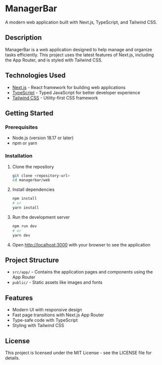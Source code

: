 # ManagerBar

A modern web application built with Next.js, TypeScript, and Tailwind CSS.

## Description

ManagerBar is a web application designed to help manage and organize tasks efficiently. This project uses the latest features of Next.js, including the App Router, and is styled with Tailwind CSS.

## Technologies Used

- [Next.js](https://nextjs.org/) - React framework for building web applications
- [TypeScript](https://www.typescriptlang.org/) - Typed JavaScript for better developer experience
- [Tailwind CSS](https://tailwindcss.com/) - Utility-first CSS framework

## Getting Started

### Prerequisites

- Node.js (version 18.17 or later)
- npm or yarn

### Installation

1. Clone the repository

   ```bash
   git clone <repository-url>
   cd managerbar/web
   ```

2. Install dependencies

   ```bash
   npm install
   # or
   yarn install
   ```

3. Run the development server

   ```bash
   npm run dev
   # or
   yarn dev
   ```

4. Open [http://localhost:3000](http://localhost:3000) with your browser to see the application

## Project Structure

- `src/app/` - Contains the application pages and components using the App Router
- `public/` - Static assets like images and fonts

## Features

- Modern UI with responsive design
- Fast page transitions with Next.js App Router
- Type-safe code with TypeScript
- Styling with Tailwind CSS

## License

This project is licensed under the MIT License - see the LICENSE file for details.
